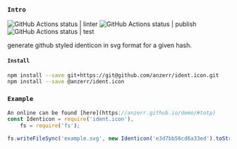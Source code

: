 
### `Intro`
![GitHub Actions status | linter](https://github.com/anzerr/ident.icon/workflows/linter/badge.svg)
![GitHub Actions status | publish](https://github.com/anzerr/ident.icon/workflows/publish/badge.svg)
![GitHub Actions status | test](https://github.com/anzerr/ident.icon/workflows/test/badge.svg)

generate github styled identicon in svg format for a given hash.

#### `Install`
``` bash
npm install --save git+https://git@github.com/anzerr/ident.icon.git
npm install --save @anzerr/ident.icon
```

### `Example`
``` javascript
An online can be found [here](https://anzerr.github.io/demo/#totp)
const Identicon = require('ident.icon'),
	fs = require('fs');

fs.writeFileSync('example.svg', new Identicon('e3d7bb56cd6a33ed').toString(true));
```